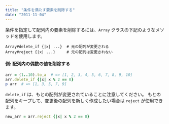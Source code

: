 ```yaml
---
title: "条件を満たす要素を削除する"
date: "2011-11-04"
---
```


条件を指定して配列内の要素を削除するには、`Array` クラスの下記のようなメソッドを使用します。

```
Array#delete_if {|x| ...}  # 元の配列が変更される
Array#reject {|x| ...}     # 元の配列は変更されない
```

#### 例: 配列内の偶数の値を削除する

```ruby
arr = (1..10).to_a  # => [1, 2, 3, 4, 5, 6, 7, 8, 9, 10]
arr.delete_if {|x| x % 2 == 0}
p arr  # => [1, 3, 5, 7, 9]
```

`delete_if` は、もとの配列が変更されていることに注意してください。
もとの配列をキープして、変更後の配列を新しく作成したい場合は `reject` が使用できます。

```ruby
new_arr = arr.reject {|x| x % 2 == 0}
```

